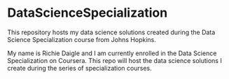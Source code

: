 # DataScienceSpecialization
This repository hosts my data science solutions created during the Data Science Specialization course from Johns Hopkins.

My name is Richie Daigle and I am currently enrolled in the Data Science Specialization on Coursera.  This repo will host the data science solutions I create during the series of specialization courses.
